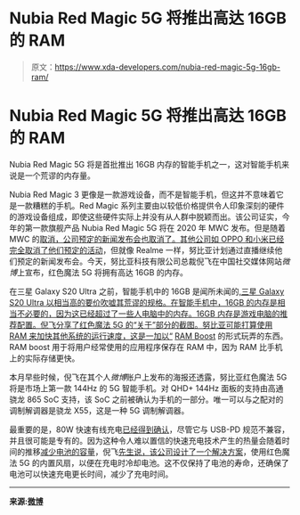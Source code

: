 # Nubia Red Magic 5G 将推出高达 16GB 的 RAM

> 原文：<https://www.xda-developers.com/nubia-red-magic-5g-16gb-ram/>

# Nubia Red Magic 5G 将推出高达 16GB 的 RAM

Nubia Red Magic 5G 将是首批推出 16GB 内存的智能手机之一，这对智能手机来说是一个荒谬的内存量。

Nubia Red Magic 3 更像是一款游戏设备，而不是智能手机，但这并不意味着它是一款糟糕的手机。Red Magic 系列主要由以较低价格提供令人印象深刻的硬件的游戏设备组成，即使这些硬件实际上并没有从人群中脱颖而出。该公司证实，今年的第一款旗舰产品 Nubia Red Magic 5G 将在 2020 年 MWC 发布。但是随着 MWC 的[取消，公司预定的新闻发布会也取消了。其他公司如 OPPO 和小米](https://www.xda-developers.com/mwc-2020-cancelled/)[已经完全取消了他们预定的活动](https://www.xda-developers.com/oppo-find-x2-xiaomi-mi-10-realme-x50-pro-launch-changes/)，但就像 Realme 一样，努比亚计划通过直播继续他们预定的新闻发布会。今天，努比亚科技有限公司总裁倪飞在中国社交媒体网站*微博*上宣布，红色魔法 5G 将拥有高达 16GB 的内存。

在三星 Galaxy S20 Ultra 之前，智能手机中的 16GB 是闻所未闻的[,三星 Galaxy S20 Ultra 以相当高的要价吹嘘其荒谬的规格。在智能手机中，16GB 的内存是相当不必要的，因为这已经超过了一些人电脑中的内存。16GB 内存是游戏电脑的推荐配置。倪飞分享了红色魔法 5G 的“关于”部分的截图。努比亚可能打算使用 RAM 来加快其他系统的运行速度，这是一加以“](https://www.xda-developers.com/samsung-galaxy-s20-ultra-16gb-ram/) [RAM Boost](https://www.xda-developers.com/oneplus-5-5t-oneplus-6-6t-fnatic-mode-ram-boost-android-q/) 的形式玩弄的东西。RAM boost 用于将用户经常使用的应用程序保存在 RAM 中，因为 RAM 比手机上的实际存储更快。

本月早些时候，倪飞在其个人*微博*账户上发布的海报还透露，努比亚红色魔法 5G 将是市场上第一款 144Hz 的 5G 智能手机。对 QHD+ 144Hz 面板的支持由高通骁龙 865 SoC 支持，该 SoC 之前被确认为手机的一部分。唯一可以与之配对的调制解调器是骁龙 X55，这是一种 5G 调制解调器。

最重要的是，80W 快速有线充电[已经得到确认](https://www.xda-developers.com/nubia-red-magic-gaming-phone-80w-fast-charging/)，尽管它与 USB-PD 规范不兼容，并且很可能是专有的。因为这种令人难以置信的快速充电技术产生的热量会随着时间的推移[减少电池的容量](https://www.xda-developers.com/xiaomi-100w-charging-not-ready-yet/)，倪飞[先生说，该公司设计了一个解决方案](https://www.weibo.com/2894115102/Is9va7Wng)，使用红色魔法 5G 的内置风扇，以便在充电时冷却电池。这不仅保持了电池的寿命，还确保了电池可以快速充电更长时间，减少了充电时间。

* * *

**来源:[微博](https://m.weibo.cn/detail/4473013137343239)**